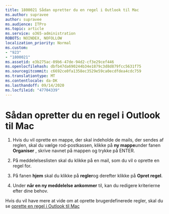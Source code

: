 ```yaml
---
title: 1800021 Sådan opretter du en regel i Outlook til Mac
ms.author: supravee
author: supravee
ms.audience: ITPro
ms.topic: article
ms.service: o365-administration
ROBOTS: NOINDEX, NOFOLLOW
localization_priority: Normal
ms.custom:
- "923"
- "1800021"
ms.assetid: e3b275ac-09b6-47de-94d2-cf3e29cef446
ms.openlocfilehash: dbfb47da690244b34e1879c3d8d879fcc5631f75
ms.sourcegitcommit: c6692ce0fa1358ec3529e59ca0ecdfdea4cdc759
ms.translationtype: MT
ms.contentlocale: da-DK
ms.lasthandoff: 09/14/2020
ms.locfileid: "47704339"
---
```

# <a name="how-to-create-a-rule-in-outlook-for-mac"></a>Sådan opretter du en regel i Outlook til Mac

1. Hvis du vil oprette en mappe, der skal indeholde de mails, der sendes af reglen, skal du vælge rod-postkassen, klikke på **ny mappe**under fanen **Organiser** , skrive navnet på mappen og trykke på ENTER.

2. På meddelelseslisten skal du klikke på en mail, som du vil o oprette en regel for.

3. På fanen **hjem** skal du klikke på **regler**og derefter klikke på **Opret regel**.

4. Under **når en ny meddelelse ankommer** til, kan du redigere kriterierne efter dine behov. 

Hvis du vil have mere at vide om at oprette brugerdefinerede regler, skal du se [oprette en regel i Outlook til Mac](https://aka.ms/AA1uy0v)
  